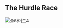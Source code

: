 The Hurdle Race
------------------
![슬라이드4](https://user-images.githubusercontent.com/55957124/69007268-2be2c580-097f-11ea-9d0d-800e83bda96c.PNG)

